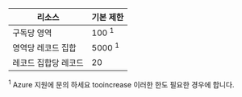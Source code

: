 
| 리소스 | 기본 제한 |
| --- | --- |
| 구독당 영역 |100 <sup>1</sup> |
| 영역당 레코드 집합 |5000 <sup>1</sup> |
| 레코드 집합당 레코드 |20 |

<sup>1</sup> Azure 지원에 문의 하세요 tooincrease 이러한 한도 필요한 경우에 합니다.
